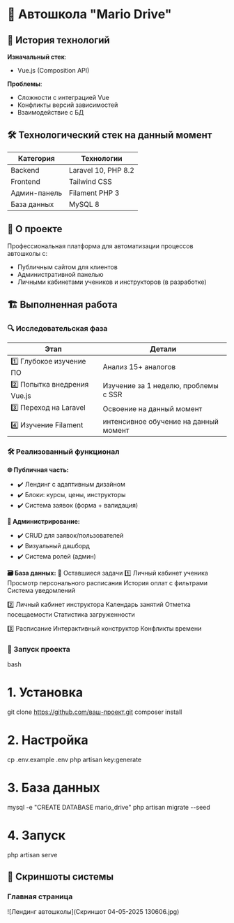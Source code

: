 # 🚦 Автошкола "Mario Drive"

## 🔄 История технологий

**Изначальный стек**:
- Vue.js (Composition API)

**Проблемы**:

- Сложности с интеграцией Vue 
- Конфликты версий зависимостей
- Взаимодействие с БД

## 🛠 Технологический стек на данный момент

| Категория       | Технологии                          |
|-----------------|-------------------------------------|
| Backend         | Laravel 10, PHP 8.2                 |
| Frontend        | Tailwind CSS                        |
| Админ-панель    | Filament PHP 3                      |
| База данных     | MySQL 8                             |


## 📌 О проекте
Профессиональная платформа для автоматизации процессов автошколы с:
- Публичным сайтом для клиентов
- Административной панелью
- Личными кабинетами учеников и инструкторов (в разработке)

## 🏗️ Выполненная работа

### 🔍 Исследовательская фаза
| Этап                         | Детали                                  |
|------------------------------|-----------------------------------------|
| 1️⃣ Глубокое изучение ПО     | Анализ 15+ аналогов                     |
| 2️⃣ Попытка внедрения Vue.js | Изучение за 1 неделю, проблемы с SSR    |
| 3️⃣ Переход на Laravel       | Освоение на данный момент               |
| 4️⃣ Изучение Filament        | интенсивное обучение на данный момент   |

### 🛠️ Реализованный функционал
**🌐 Публичная часть:**
- ✔️ Лендинг с адаптивным дизайном
- ✔️ Блоки: курсы, цены, инструкторы
- ✔️ Система заявок (форма + валидация)

**🔧 Администрирование:**
- ✔️ CRUD для заявок/пользователей
- ✔️ Визуальный дашборд
- ✔️ Система ролей (админ)

**🗃️ База данных:**
🚧 Оставшиеся задачи
1️⃣ Личный кабинет ученика
Просмотр персонального расписания
История оплат с фильтрами
Система уведомлений

2️⃣ Личный кабинет инструктора
Календарь занятий
Отметка посещаемости
Статистика загруженности

3️⃣ Расписание
Интерактивный конструктор
Конфликты времени

### 🚀 Запуск проекта
bash
# 1. Установка
git clone https://github.com/ваш-проект.git
composer install

# 2. Настройка
cp .env.example .env
php artisan key:generate

# 3. База данных
mysql -e "CREATE DATABASE mario_drive"
php artisan migrate --seed

# 4. Запуск
php artisan serve

## 📸 Скриншоты системы

### Главная страница
![Лендинг автошколы](Скриншот 04-05-2025 130606.jpg)
